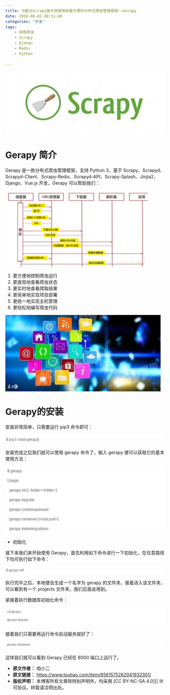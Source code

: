 ```yaml
---
title: 功能比Scrapy强大但使用却最方便的分布式爬虫管理框架——Gerapy
date: 2018-06-01 08:51:40
categories: "开发"
tags:
	- 网络爬虫
	- Scrapy
	- Django
	- Redis
	- Python

---
```


![功能比Scrapy强大但使用却最方便的分布式爬虫管理框架——Gerapy][Scrapy_Gerapy]

# **Gerapy 简介** #

Gerapy 是一款分布式爬虫管理框架，支持 Python 3，基于 Scrapy、Scrapyd、Scrapyd-Client、Scrapy-Redis、Scrapyd-API、Scrapy-Splash、Jinjia2、Django、Vue.js 开发，Gerapy 可以帮助我们：

![功能比Scrapy强大但使用却最方便的分布式爬虫管理框架——Gerapy][Scrapy_Gerapy 1]

1.  更方便地控制爬虫运行
2.  更直观地查看爬虫状态
3.  更实时地查看爬取结果
4.  更简单地实现项目部署
5.  更统一地实现主机管理
6.  更轻松地编写爬虫代码

![功能比Scrapy强大但使用却最方便的分布式爬虫管理框架——Gerapy][Scrapy_Gerapy 2]

# Gerapy的安装 #

安装非常简单，只需要运行 pip3 命令即可：

![功能比Scrapy强大但使用却最方便的分布式爬虫管理框架——Gerapy][Scrapy_Gerapy 3]

安装完成之后我们就可以使用 gerapy 命令了，输入 gerapy 便可以获取它的基本使用方法：

![功能比Scrapy强大但使用却最方便的分布式爬虫管理框架——Gerapy][Scrapy_Gerapy 4]

 *  初始化

接下来我们来开始使用 Gerapy，首先利用如下命令进行一下初始化，在任意路径下均可执行如下命令：

![功能比Scrapy强大但使用却最方便的分布式爬虫管理框架——Gerapy][Scrapy_Gerapy 5]

执行完毕之后，本地便会生成一个名字为 gerapy 的文件夹，接着进入该文件夹，可以看到有一个 projects 文件夹，我们后面会用到。

紧接着执行数据库初始化命令：

![功能比Scrapy强大但使用却最方便的分布式爬虫管理框架——Gerapy][Scrapy_Gerapy 6]

接着我们只需要再运行命令启动服务就好了：

![功能比Scrapy强大但使用却最方便的分布式爬虫管理框架——Gerapy][Scrapy_Gerapy 7]

这样我们就可以看到 Gerapy 已经在 8000 端口上运行了。


[Scrapy_Gerapy]: static/resources/crawler/EZIU-IYN3-MRZU.jpg
[Scrapy_Gerapy 1]: static/resources/crawler/J3IE-6ZZF-RYVJ.jpg
[Scrapy_Gerapy 2]: static/resources/crawler/NUN3-MYRJ-ZRFB.jpg
[Scrapy_Gerapy 3]: static/resources/crawler/N7JN-RMIB-ANRU.jpg
[Scrapy_Gerapy 4]: static/resources/crawler/AY2Q-2MUI-QJJQ.jpg
[Scrapy_Gerapy 5]: static/resources/crawler/BMRN-ZIUI-FF6F.jpg
[Scrapy_Gerapy 6]: static/resources/crawler/MUY2-ABEU-ZQ3U.jpg
[Scrapy_Gerapy 7]: static/resources/crawler/IMVU-BMIM-FAIN.jpg
 *  **原文作者：** 咱小二
 *  **原文链接：** https://www.toutiao.com/item/6561575262041932301/
 *  **版权声明：** 本博客所有文章除特别声明外，均采用 [CC BY-NC-SA 4.0][] 许可协议。转载请注明出处。
